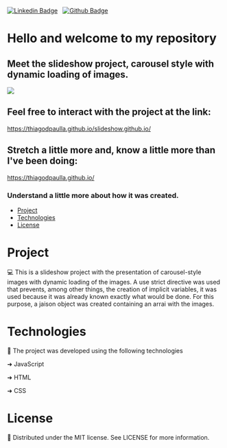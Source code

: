 [![Linkedin Badge](https://img.shields.io/badge/-LinkedIn-blue?style=flat-square&logo=Linkedin&logoColor=white&link=https://www.linkedin.com/in/thiagodepaulla/)](https://www.linkedin.com/in/thiagodepaulla/)   [![Github Badge](https://img.shields.io/badge/-Github-000?style=flat-square&logo=Github&logoColor=white&link=https://github.com/thiagodpaulla)](https://github.com/thiagodpaulla)

# Hello and welcome to my repository
## Meet the slideshow project, carousel style with dynamic loading of images.

![](https://github.com/thiagodpaulla/slideshow.github.io/blob/main/SlideShow%20.gif)

## Feel free to interact with the project at the link:
https://thiagodpaulla.github.io/slideshow.github.io/

## Stretch a little more and, know a little more than I've been doing:

https://thiagodpaulla.github.io/


###  Understand a little more about how it was created.


  * [Project](#project)
  * [Technologies](#technologies)
  * [License](#license)


# Project

💻 This is a slideshow project with the presentation of carousel-style images with dynamic loading of the images.
A use strict directive was used that prevents, among other things, the creation of implicit variables, it was used because it was already known exactly what would be done.
For this purpose, a jaison object was created containing an arrai with the images.


# Technologies

🚀 The project was developed using the following technologies


➜ JavaScript

➜ HTML

➜ CSS


# License
📂 Distributed under the MIT license. See LICENSE for more information.
